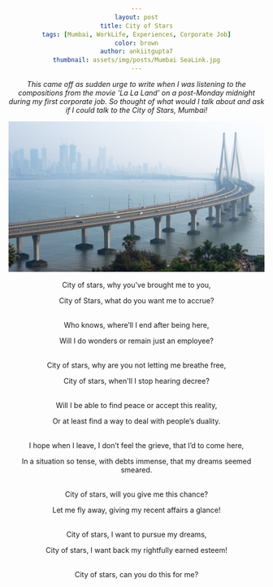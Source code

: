 ```yaml
---
layout: post
title: City of Stars
tags: [Mumbai, WorkLife, Experiences, Corporate Job]
color: brown
author: ankiitgupta7
thumbnail: assets/img/posts/Mumbai SeaLink.jpg
---
```

<head> 
        <style> 
            body { 
                text-align:center; 
            }
        </style> 

</head>

*This came off as sudden urge to write when I was listening to the compositions from the movie 'La La Land' on a post-Monday midnight during my first corporate job. So thought of what would I talk about and ask if I could talk to the City of Stars, Mumbai!*

![alt text](https://raw.githubusercontent.com/ankiitgupta7/ankiitgupta7.github.io/master/assets/img/posts/Mumbai%20SeaLink.jpg)


City of stars, why you’ve brought me to you,

City of Stars, what do you want me to accrue?

\
Who knows, where’ll I end after being here,

Will I do wonders or remain just an employee?

\
City of stars, why are you not letting me breathe free,

City of stars, when'll I stop hearing decree?

\
Will I be able to find peace or accept this reality,

Or at least find a way to deal with people’s duality.

\
I hope when I leave, I don’t feel the grieve, that I’d to come here,

In a situation so tense, with debts immense, that my dreams seemed smeared.

\
City of stars, will you give me this chance?

Let me fly away, giving my recent affairs a glance!

\
City of stars, I want to pursue my dreams,

City of stars, I want back my rightfully earned esteem!

\
City of stars, can you do this for me?
